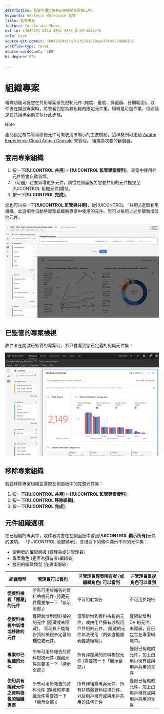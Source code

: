 ```yaml
---
description: 監管可讓您在共用專案前先限制元件。
keywords: Analysis Workspace 監管
title: 監管專案
feature: Curate and Share
exl-id: f9636191-8414-458c-9881-8c03f3d45efb
role: User
source-git-commit: de04792035aa7c235751019ee9f9fe5b74b9b102
workflow-type: tm+mt
source-wordcount: '509'
ht-degree: 83%

---
```


# 組織專案

組織功能可襄您在共用專案前先限制元件 (維度、量度、篩選器、日期範圍)。收件者在開啟專案時，將會看到您為其組織的限定元件集。組織是可選作業，但建議您在共用專案前先執行此步驟。

>[!NOTE]
> 產品設定檔為管理哪些元件可向使用者顯示的主要機制。這項機制可透過 [Adobe Experience Cloud Admin Console](https://experienceleague.adobe.com/docs/core-services/interface/manage-users-and-products/admin-getting-started.html?lang=zh-Hant) 來管理。 組織為次要的篩選器。

## 套用專案組織

1. 按一下&#x200B;**[!UICONTROL 共用]** > **[!UICONTROL 監管專案資料]**。專案中使用的元件將會自動新增。
1. （可選）若要新增更多元件，請從左側面板將您要共用的元件拖曳至[!UICONTROL 組織元件]欄位。
1. 按一下&#x200B;**[!UICONTROL 完成]**。

您也可以按一下&#x200B;**[!UICONTROL 監管與共用]**，從[!UICONTROL 「共用」]選單套用組織。此選項會自動將專案組織到專案中使用的元件。您可以依照上述步驟新增其他元件。

![顯示專案中使用之元件的[組織元件]視窗。](assets/curation-field.png)

## 已監管的專案檢視

收件者在開啟已監管的專案時，將只會看到您已定義的組織元件集：

![共用已組織的專案，顯示您定義的元件。](assets/curate-project.png)

## 移除專案組織

若要移除專案組織並還原左側面板中的完整元件集：

1. 按一下&#x200B;**[!UICONTROL 共用]** > **[!UICONTROL 監管專案資料]**。
1. 按一下&#x200B;**[!UICONTROL 移除組織]**。
1. 按一下&#x200B;**[!UICONTROL 完成]**。

## 元件組織選項

在已組織的專案中，收件者將會在左側面板中看到&#x200B;**[!UICONTROL 顯示所有]**&#x200B;元件的選項。 「[!UICONTROL 全部顯示]」會根據下列條件顯示不同的元件集：

* 使用者的權限層級 (管理員或非管理員)
* 專案角色 (是否為擁有者/編輯者)
* 套用的組織類型 (在專案層級)

| 組織類型 | 管理員可以看到 | 非管理員專案所有者 (或編輯角色) 可以看到 | 非管理員重複角色可以看到 |
| --- | --- | --- | --- |
| **從資料檢視「隱藏」的元件** | 所有可用於報告的資料檢視元件 (隱藏元件需要按一下「顯示全部」) | 不可用於報告 | 不可用於報告 |
| **從資料檢視中新增或移除的元件** | 僅限新增到資料檢視的元件 (隱藏或未隱藏)。 管理員不能報告資料檢視未定義的欄位或元件。 | 僅限新增到資料檢視的元件，或由用戶擁有或與用戶共用的元件。 隱藏的元件無法使用（例如虛擬報表套裝組織）。 | 僅限新增到 DV 的元件、未隱藏，且已包含在專案組織中。 |
| **專案中已組織的元件** | 所有可用於報告的資料檢視元件 (隱藏元件需要按一下「顯示全部」) | 所有非隱藏的資料檢視元件 (需要按一下「顯示全部」) | 僅限已組織的元件，加上由用戶擁有或與用戶共用的元件 |
| **使用具有隱藏元件之資料檢視的組織專案** | 所有可用於報告的資料元件 (隱藏和非組織元件需要按一下「顯示全部」) | 所有非組織專案元件、所有非隱藏資料檢視元件，以及用戶擁有或與用戶共用的任何元件 | 僅限已組織的元件，加上由用戶擁有或與用戶共用的元件 |
